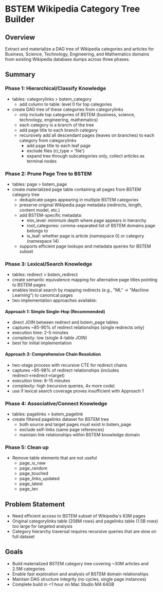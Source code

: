 # BSTEM Wikipedia Category Tree Builder

## Overview
Extract and materialize a DAG tree of Wikipedia categories and articles for Business, Science, Technology, Engineering, and Mathematics domains from existing Wikipedia database dumps across three phases.

## Summary

### Phase 1: Hierarchical/Classify Knowledge
- tables: categorylinks > bstem_category
  - add column to table: level 0 for top categories
- create DAG tree of these categories from categorylinks
  - only include top categories of BSTEM (business, science, technology, engineering, mathematics)
  - each category is a branch of the tree
  - add page title to each branch category
  - recursively add all descendant pages (leaves on branches) to each category from categorylinks
    - add page title to each leaf page
    - exclude files (cl_type = 'file')
    - expand tree through subcategories only, collect articles as terminal nodes

### Phase 2: Prune Page Tree to BSTEM
- tables: page > bstem_page
- create materialized page table containing all pages from BSTEM category tree
  - deduplicate pages appearing in multiple BSTEM categories
  - preserve original Wikipedia page metadata (redirects, length, content model, etc.)
  - add BSTEM-specific metadata:
    - min_level: minimum depth where page appears in hierarchy
    - root_categories: comma-separated list of BSTEM domains page belongs to
    - is_leaf: whether page is article (namespace 0) or category (namespace 14)
  - supports efficient page lookups and metadata queries for BSTEM subset

### Phase 3: Lexical/Search Knowledge
- tables: redirect > bstem_redirect
- create semantic equivalence mapping for alternative page titles pointing to BSTEM pages
- enables lexical search by mapping redirects (e.g., "ML" → "Machine Learning") to canonical pages
- two implementation approaches available:

#### Approach 1: Simple Single-Hop (Recommended)
- direct JOIN between redirect and bstem_page tables
- captures ~85-90% of redirect relationships (single redirects only)
- execution time: 2-5 minutes
- complexity: low (single 4-table JOIN)
- best for initial implementation

#### Approach 3: Comprehensive Chain Resolution  
- two-stage process with recursive CTE for redirect chains
- captures ~95-98% of redirect relationships (includes redirect→redirect→target)
- execution time: 8-15 minutes  
- complexity: high (recursive queries, 4x more code)
- use if lexical search coverage proves insufficient with Approach 1

### Phase 4: Associative/Connect Knowledge
- tables: pagelinks > bstem_pagelink 
- create filtered pagelinks dataset for BSTEM tree
  - both source and target pages must exist in bstem_page
  - exclude self-links (same page references)
  - maintain link relationships within BSTEM knowledge domain
 
### Phase 5: Clean up
- Remove table elements that are not useful
  - page_is_new
  - page_random
  - page_touched
  - page_links_updated
  - page_latest
  - page_len
     
## Problem Statement
- Need efficient access to BSTEM subset of Wikipedia's 63M pages
- Original categorylinks table (208M rows) and pagelinks table (1.5B rows) too large for targeted analysis
- Category hierarchy traversal requires recursive queries that are slow on full dataset

## Goals
- Build materialized BSTEM category tree covering ~30M articles and 2.5M categories
- Enable fast exploration and analysis of BSTEM domain relationships
- Maintain DAG structure integrity (no cycles, single page instances)
- Complete build in <1 hour on Mac Studio M4 64GB
